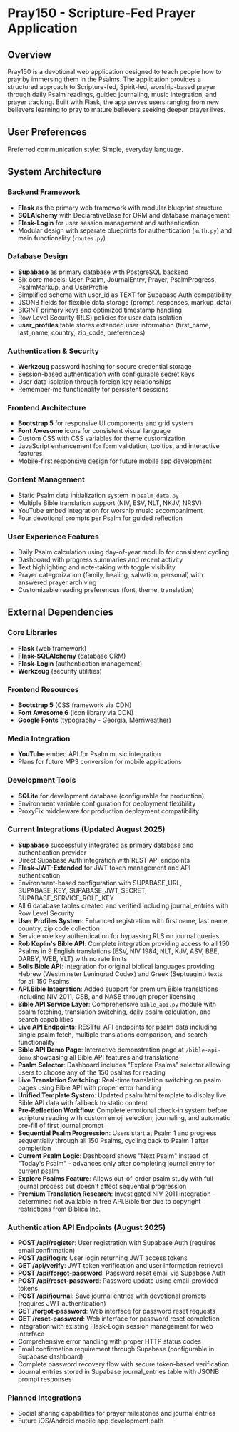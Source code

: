 # Pray150 - Scripture-Fed Prayer Application

## Overview

Pray150 is a devotional web application designed to teach people how to pray by immersing them in the Psalms. The application provides a structured approach to Scripture-fed, Spirit-led, worship-based prayer through daily Psalm readings, guided journaling, music integration, and prayer tracking. Built with Flask, the app serves users ranging from new believers learning to pray to mature believers seeking deeper prayer lives.

## User Preferences

Preferred communication style: Simple, everyday language.

## System Architecture

### Backend Framework
- **Flask** as the primary web framework with modular blueprint structure
- **SQLAlchemy** with DeclarativeBase for ORM and database management
- **Flask-Login** for user session management and authentication
- Modular design with separate blueprints for authentication (`auth.py`) and main functionality (`routes.py`)

### Database Design
- **Supabase** as primary database with PostgreSQL backend 
- Six core models: User, Psalm, JournalEntry, Prayer, PsalmProgress, PsalmMarkup, and UserProfile
- Simplified schema with user_id as TEXT for Supabase Auth compatibility
- JSONB fields for flexible data storage (prompt_responses, markup_data)
- BIGINT primary keys and optimized timestamp handling
- Row Level Security (RLS) policies for user data isolation
- **user_profiles** table stores extended user information (first_name, last_name, country, zip_code, preferences)

### Authentication & Security
- **Werkzeug** password hashing for secure credential storage
- Session-based authentication with configurable secret keys
- User data isolation through foreign key relationships
- Remember-me functionality for persistent sessions

### Frontend Architecture
- **Bootstrap 5** for responsive UI components and grid system
- **Font Awesome** icons for consistent visual language
- Custom CSS with CSS variables for theme customization
- JavaScript enhancement for form validation, tooltips, and interactive features
- Mobile-first responsive design for future mobile app development

### Content Management
- Static Psalm data initialization system in `psalm_data.py`
- Multiple Bible translation support (NIV, ESV, NLT, NKJV, NRSV)
- YouTube embed integration for worship music accompaniment
- Four devotional prompts per Psalm for guided reflection

### User Experience Features
- Daily Psalm calculation using day-of-year modulo for consistent cycling
- Dashboard with progress summaries and recent activity
- Text highlighting and note-taking with toggle visibility
- Prayer categorization (family, healing, salvation, personal) with answered prayer archiving
- Customizable reading preferences (font, theme, translation)

## External Dependencies

### Core Libraries
- **Flask** (web framework)
- **Flask-SQLAlchemy** (database ORM)
- **Flask-Login** (authentication management)
- **Werkzeug** (security utilities)

### Frontend Resources
- **Bootstrap 5** (CSS framework via CDN)
- **Font Awesome 6** (icon library via CDN)
- **Google Fonts** (typography - Georgia, Merriweather)

### Media Integration
- **YouTube** embed API for Psalm music integration
- Plans for future MP3 conversion for mobile applications

### Development Tools
- **SQLite** for development database (configurable for production)
- Environment variable configuration for deployment flexibility
- ProxyFix middleware for production deployment compatibility

### Current Integrations (Updated August 2025)
- **Supabase** successfully integrated as primary database and authentication provider
- Direct Supabase Auth integration with REST API endpoints
- **Flask-JWT-Extended** for JWT token management and API authentication
- Environment-based configuration with SUPABASE_URL, SUPABASE_KEY, SUPABASE_JWT_SECRET, SUPABASE_SERVICE_ROLE_KEY
- All 6 database tables created and verified including journal_entries with Row Level Security
- **User Profiles System**: Enhanced registration with first name, last name, country, zip code collection
- Service role key authentication for bypassing RLS on journal queries
- **Rob Keplin's Bible API**: Complete integration providing access to all 150 Psalms in 9 English translations (ESV, NIV 1984, NLT, KJV, ASV, BBE, DARBY, WEB, YLT) with no rate limits
- **Bolls Bible API**: Integration for original biblical languages providing Hebrew (Westminster Leningrad Codex) and Greek (Septuagint) texts for all 150 Psalms
- **API.Bible Integration**: Added support for premium Bible translations including NIV 2011, CSB, and NASB through proper licensing
- **Bible API Service Layer**: Comprehensive `bible_api.py` module with psalm fetching, translation switching, daily psalm calculation, and search capabilities
- **Live API Endpoints**: RESTful API endpoints for psalm data including single psalm fetch, multiple translations comparison, and search functionality
- **Bible API Demo Page**: Interactive demonstration page at `/bible-api-demo` showcasing all Bible API features and translations
- **Psalm Selector**: Dashboard includes "Explore Psalms" selector allowing users to choose any of the 150 psalms for reading
- **Live Translation Switching**: Real-time translation switching on psalm pages using Bible API with proper error handling
- **Unified Template System**: Updated psalm.html template to display live Bible API data with fallback to static content
- **Pre-Reflection Workflow**: Complete emotional check-in system before scripture reading with custom emoji selection, journaling, and automatic pre-fill of first journal prompt
- **Sequential Psalm Progression**: Users start at Psalm 1 and progress sequentially through all 150 Psalms, cycling back to Psalm 1 after completion
- **Current Psalm Logic**: Dashboard shows "Next Psalm" instead of "Today's Psalm" - advances only after completing journal entry for current psalm
- **Explore Psalms Feature**: Allows out-of-order psalm study with full journal process but doesn't affect sequential progression
- **Premium Translation Research**: Investigated NIV 2011 integration - determined not available in free API.Bible tier due to copyright restrictions from Biblica Inc.

### Authentication API Endpoints (August 2025)
- **POST /api/register**: User registration with Supabase Auth (requires email confirmation)
- **POST /api/login**: User login returning JWT access tokens
- **GET /api/verify**: JWT token verification and user information retrieval
- **POST /api/forgot-password**: Password reset email via Supabase Auth
- **POST /api/reset-password**: Password update using email-provided tokens
- **POST /api/journal**: Save journal entries with devotional prompts (requires JWT authentication)
- **GET /forgot-password**: Web interface for password reset requests
- **GET /reset-password**: Web interface for password reset completion
- Integration with existing Flask-Login session management for web interface
- Comprehensive error handling with proper HTTP status codes
- Email confirmation requirement through Supabase (configurable in Supabase dashboard)
- Complete password recovery flow with secure token-based verification
- Journal entries stored in Supabase journal_entries table with JSONB prompt responses

### Planned Integrations
- Social sharing capabilities for prayer milestones and journal entries
- Future iOS/Android mobile app development path